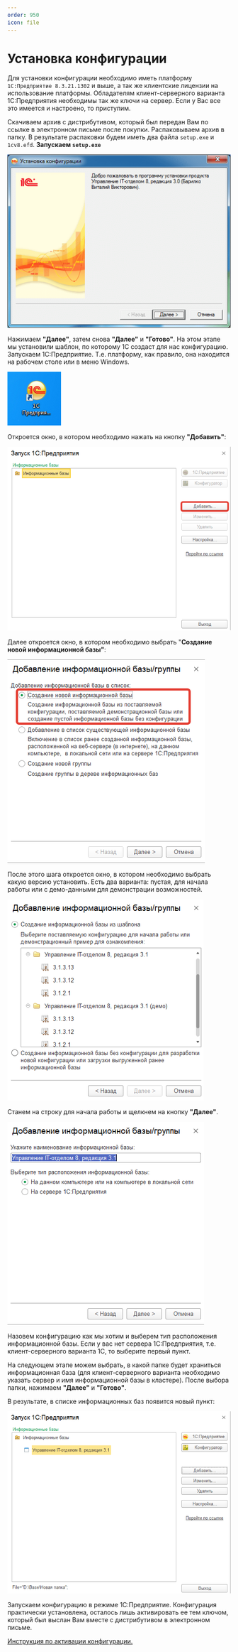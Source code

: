 ```yaml
---
order: 950
icon: file 
---
```


# Установка конфигурации

Для установки конфигурации необходимо иметь платформу `1С:Предприятие 8.3.21.1302` и выше, а так же клиентские лицензии на использование платформы.
Обладателям клиент-серверного варианта 1С:Предприятия необходимы так же ключи на сервер. Если у Вас все это имеется и настроено, то приступим.

Скачиваем архив с дистрибутивом, который был передан Вам по ссылке в электронном письме после покупки. Распаковываем архив в папку.
В результате распаковки будем иметь два файла `setup.exe` и `1cv8.efd`. **Запускаем `setup.exe`**

![Установка конфигурации](static/01_УстановкаКонфигурации.png)

Нажимаем **"Далее"**, затем снова **"Далее"** и **"Готово"**. На этом этапе мы установили шаблон, по которому 1С создаст для нас конфигурацию. Запускаем 1С:Предприятие. Т.е. платформу, как правило, она находится на рабочем столе или в меню Windows.

![Ярлык 1С](static/02_УстановкаКонфигурации.png)

Откроется окно, в котором необходимо нажать на кнопку **"Добавить"**:

![Запуск 1С:Предприятия](static/03_УстановкаКонфигурации.png)

Далее откроется окно, в котором необходимо выбрать "**Создание новой информационной базы"**:

![Создание новой информационной базы](static/04_УстановкаКонфигурации.png)

После этого шага откроется окно, в котором необходимо выбрать какую версию установить. Есть два варианта: пустая, для начала работы или с демо-данными для демонстрации возможностей.

![Список информационных баз](static/05_УстановкаКонфигурации.png)

Станем на строку для начала работы и щелкнем на кнопку **"Далее"**.

![Создание новой информационной базы](static/06_УстановкаКонфигурации.png)

Назовем конфигурацию как мы хотим и выберем тип расположения информационной базы. Если у вас нет сервера 1С:Предприятия, т.е. клиент-серверного варианта 1С, то выберите первый пункт.

На следующем этапе можем выбрать, в какой папке будет храниться информационная база (для клиент-серверного варианта необходимо указать сервер и имя информационной базы в кластере). После выбора папки, нажимаем **"Далее"** и **"Готово"**.

В результате, в списке информационных баз появится новый пункт:  

![Запуск 1С:Предприятия](static/07_УстановкаКонфигурации.png)

Запускаем конфигурацию в режиме 1С:Предприятие. Конфигурация практически установлена, осталось лишь активировать ее тем ключом, который был выслан Вам вместе с дистрибутивом в электронном письме.

[Инструкция по активации конфигурации.](https://softonit.ru/FAQ/courses/?COURSE_ID=1&CHAPTER_ID=0582&LESSON_PATH=1.2.582)